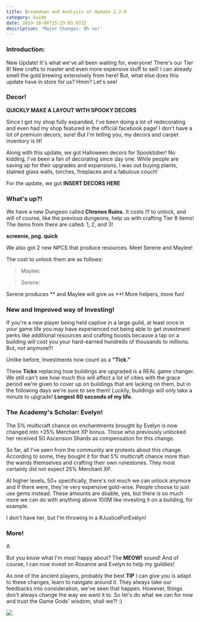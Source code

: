 ```yaml
---
title: Breakdown and Analysis of Update 2.2.0
category: Guide
date: 2019-10-06T15:23:03.072Z
description: 'Major Changes: Oh no!'
---
```

### Introduction:

New Update! It's what we've all been waiting for, everyone! There's our Tier 8! New crafts to master and even more expensive stuff to sell! I can already smell the gold brewing extensively from here! But, what else does this update have in store for us? Hmm? Let's see!

### Decor!

**QUICKLY MAKE A LAYOUT WITH SPOOKY DECORS**

Since I got my shop fully expanded, I've been doing a lot of redecorating and even had my shop featured in the official facebook page! I don't have a lot of premium decors, sure! But I'm telling you, my decors and carpet inventory is lit!

Along with this update, we got Halloween decors for Spooktober! No kidding, I've been a fan of decorating since day one. While people are saving up for their upgrades and expansions, I was out buying plants, stained glass walls, torches, fireplaces and a fabulous couch!

For the update, we got **INSERT DECORS HERE**

### What's up?!

We have a new Dungeon called **Chronos Ruins.** It costs *!!!* to unlock, and will of course, like the previous dungeons, help us with crafting Tier 8 items! The items from there are called: 1, 2, and 3!

**screenie, png. quick**

We also got 2 new NPCS that produce resources. Meet Serene and Maylee!

The cost to unlock them are as follows:

> Maylee:

> Serene: 

Serene produces ** and Maylee will give us **! More helpers, more fun!

### New and Improved way of Investing!

If you're a new player being held captive in a large guild, at least once in your game life you may have experienced not being able to get investment perks like additional resources and crafting boosts because a tap on a building will cost you your hard-earned hundreds of 
thousands to millions. But, not anymore!!!

Unlike before, Investments now count as a **"Tick."**

These **Ticks** replacing how buildings are upgraded is a REAL game changer. We still can't see how much this will affect a lot of cities with the grace period we're given to cover up on buildings that are lacking on them, but in the following days we're sure to see them! Luckily, buildings will only take a minute to upgrade! **Longest 60 seconds of my life.**

### The Academy's Scholar: Evelyn!

The 5% multicraft chance on enchantments brought by Evelyn is now changed into +25% Merchant XP bonus. Those who previously unlocked her received 50 Ascension Shards as compensation for this change.

So far, all I've seen from the community are protests about this change. According to some, they bought it for that 5% multicraft chance more than the wands themselves and crafting their own runestones. They most certainly did not expect 25% Merchant XP.

At higher levels, 50+ specifically, there's not much we can unlock anymore and if there were, they're very expensive gold-wise. People choose to just use gems instead. These amounts are doable, yes, but there is so much more we can do with anything above 100M like investing it on a building, for example. 

I don't have her, but I'm throwing in a #JusticeForEvelyn!

### More!

A

But you know what I'm most happy about? The **MEOW!** sound! And of course, I can now invest on Roxanne and Evelyn to help my guildies!

As one of the ancient players, probably the best **TIP** I can give you is adapt to these changes, learn to navigate around it. They always take our feedbacks into consideration, we've seen that happen. However, things don't always change the way we want it to. So let's do what we can for now and trust the Game Gods' wisdom, shall we?! :)

![](/img/angela-endtag.png)
